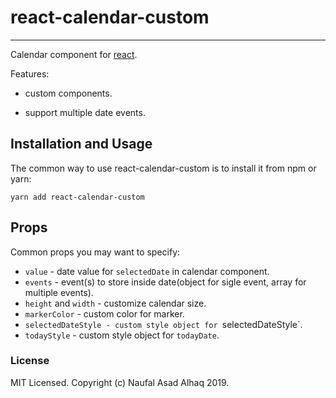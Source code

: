 # react-calendar-custom

----

Calendar component for [react](https://reactjs.org/docs/getting-started.html).

Features:
 
* custom components.

* support multiple date events.

## Installation and Usage

The common way to use react-calendar-custom is to install it from npm or yarn:

`yarn add react-calendar-custom`

## Props
Common props you may want to specify:

* `value` - date value for `selectedDate` in calendar component.
* `events` - event(s) to store inside date(object for sigle event, array for multiple events).
* `height` and `width` - customize calendar size.
* `markerColor` - custom color for marker.
*  `selectedDateStyle - custom style object for `selectedDateStyle`.
* `todayStyle` - custom style object for `todayDate`.

### License
MIT Licensed. Copyright (c) Naufal Asad Alhaq 2019.